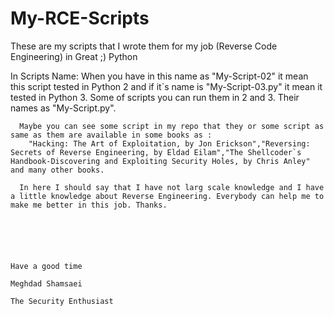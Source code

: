 # My-RCE-Scripts
These are my scripts that I wrote them for my job (Reverse Code Engineering) in Great ;) Python

In Scripts Name:
      When you have in this name as "My-Script-02" it mean this script tested in Python 2 and if it`s name is "My-Script-03.py" it mean it tested in Python 3.
      Some of scripts you can run them in 2 and 3. Their names as "My-Script.py".
                  
      Maybe you can see some script in my repo that they or some script as same as them are available in some books as :
        "Hacking: The Art of Exploitation, by Jon Erickson","Reversing: Secrets of Reverse Engineering, by Eldad Eilam","The Shellcoder`s Handbook-Discovering and Exploiting Security Holes, by Chris Anley" and many other books.
        
      In here I should say that I have not larg scale knowledge and I have a little knowledge about Reverse Engineering. Everybody can help me to make me better in this job. Thanks.
        
        
        
        
        
                                                                                               Have a good time
                                                                                               Meghdad Shamsaei
                                                                                            The Security Enthusiast
